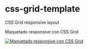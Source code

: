 # css-grid-template
CSS Grid responsive layout

Maquetado responsive con CSS Grid

[![Maquetado responsive con CSS Grid](https://img.youtube.com/vi/T4t00Hd3qZc/0.jpg)](https://www.youtube.com/watch?v=T4t00Hd3qZc "Maquetado responsive con CSS Grid")


